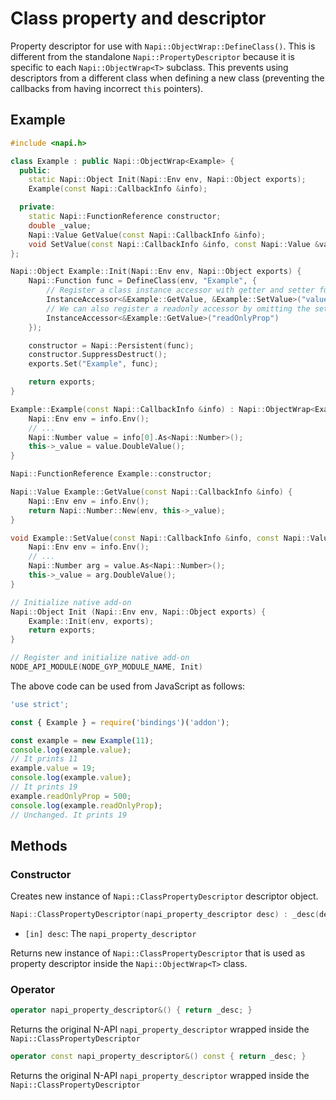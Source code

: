 # Class property and descriptor

Property descriptor for use with `Napi::ObjectWrap::DefineClass()`.
This is different from the standalone `Napi::PropertyDescriptor` because it is
specific to each `Napi::ObjectWrap<T>` subclass.
This prevents using descriptors from a different class when defining a new class
(preventing the callbacks from having incorrect `this` pointers).

## Example

```cpp
#include <napi.h>

class Example : public Napi::ObjectWrap<Example> {
  public:
    static Napi::Object Init(Napi::Env env, Napi::Object exports);
    Example(const Napi::CallbackInfo &info);

  private:
    static Napi::FunctionReference constructor;
    double _value;
    Napi::Value GetValue(const Napi::CallbackInfo &info);
    void SetValue(const Napi::CallbackInfo &info, const Napi::Value &value);
};

Napi::Object Example::Init(Napi::Env env, Napi::Object exports) {
    Napi::Function func = DefineClass(env, "Example", {
        // Register a class instance accessor with getter and setter functions.
        InstanceAccessor<&Example::GetValue, &Example::SetValue>("value"),
        // We can also register a readonly accessor by omitting the setter.
        InstanceAccessor<&Example::GetValue>("readOnlyProp")
    });

    constructor = Napi::Persistent(func);
    constructor.SuppressDestruct();
    exports.Set("Example", func);

    return exports;
}

Example::Example(const Napi::CallbackInfo &info) : Napi::ObjectWrap<Example>(info) {
    Napi::Env env = info.Env();
    // ...
    Napi::Number value = info[0].As<Napi::Number>();
    this->_value = value.DoubleValue();
}

Napi::FunctionReference Example::constructor;

Napi::Value Example::GetValue(const Napi::CallbackInfo &info) {
    Napi::Env env = info.Env();
    return Napi::Number::New(env, this->_value);
}

void Example::SetValue(const Napi::CallbackInfo &info, const Napi::Value &value) {
    Napi::Env env = info.Env();
    // ...
    Napi::Number arg = value.As<Napi::Number>();
    this->_value = arg.DoubleValue();
}

// Initialize native add-on
Napi::Object Init (Napi::Env env, Napi::Object exports) {
    Example::Init(env, exports);
    return exports;
}

// Register and initialize native add-on
NODE_API_MODULE(NODE_GYP_MODULE_NAME, Init)
```

The above code can be used from JavaScript as follows:

```js
'use strict';

const { Example } = require('bindings')('addon');

const example = new Example(11);
console.log(example.value);
// It prints 11
example.value = 19;
console.log(example.value);
// It prints 19
example.readOnlyProp = 500;
console.log(example.readOnlyProp);
// Unchanged. It prints 19
```

## Methods

### Constructor

Creates new instance of `Napi::ClassPropertyDescriptor` descriptor object.

```cpp
Napi::ClassPropertyDescriptor(napi_property_descriptor desc) : _desc(desc) {}
```

- `[in] desc`: The `napi_property_descriptor`

Returns new instance of `Napi::ClassPropertyDescriptor` that is used as property descriptor
inside the `Napi::ObjectWrap<T>` class.

### Operator

```cpp
operator napi_property_descriptor&() { return _desc; }
```

Returns the original N-API `napi_property_descriptor` wrapped inside the `Napi::ClassPropertyDescriptor`

```cpp
operator const napi_property_descriptor&() const { return _desc; }
```

Returns the original N-API `napi_property_descriptor` wrapped inside the `Napi::ClassPropertyDescriptor`
